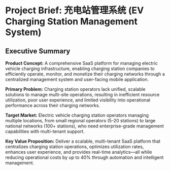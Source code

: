 # Project Brief: 充电站管理系统 (EV Charging Station Management System)

## Executive Summary

**Product Concept:** A comprehensive SaaS platform for managing electric vehicle charging infrastructure, enabling charging station companies to efficiently operate, monitor, and monetize their charging networks through a centralized management system and user-facing mobile application.

**Primary Problem:** Charging station operators lack unified, scalable solutions to manage multi-site operations, resulting in inefficient resource utilization, poor user experience, and limited visibility into operational performance across their charging networks.

**Target Market:** Electric vehicle charging station operators managing multiple locations, from small regional operators (5-20 stations) to large national networks (100+ stations), who need enterprise-grade management capabilities with multi-tenant support.

**Key Value Proposition:** Deliver a scalable, multi-tenant SaaS platform that centralizes charging station operations, optimizes utilization rates, enhances user experience, and provides real-time analytics—all while reducing operational costs by up to 40% through automation and intelligent management.